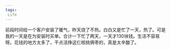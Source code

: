 ```yaml
---
tags:
 Life
---
```

前段时间给一个客户安装了暖气，昨天烧了不热。白白又是忙了一天，热了。可是我的一天是在为安装时买单。合计一下忙了两天，一天才130块钱。生活不容易呀。花钱的地方太多了，干点活挣这仨核桃俩枣的，真是太辛酸了。
